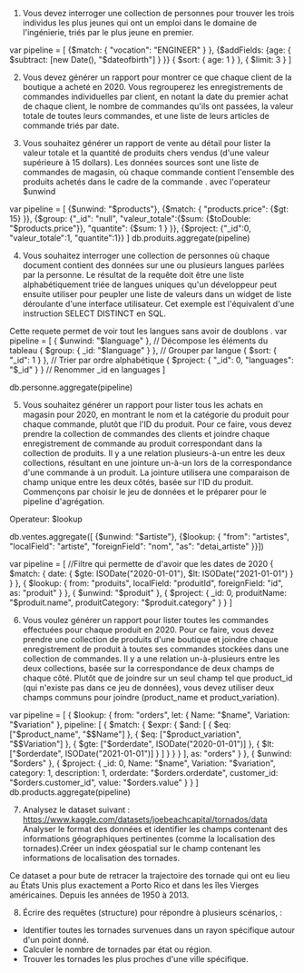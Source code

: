 1. Vous devez interroger une collection de personnes pour trouver les trois individus les plus jeunes qui ont un emploi dans le domaine de l'ingénierie, triés par le plus jeune en premier.


var pipeline = [
     {$match: { "vocation": "ENGINEER" } }, 
     {$addFields: {age: { $subtract: [new Date(), "$dateofbirth"] } }}
  { $sort: { age: 1 } },
  { $limit: 3 } 
]

2. Vous devez générer un rapport pour montrer ce que chaque client de la boutique a acheté en 2020. Vous regrouperez les enregistrements de commandes individuelles par client, en notant la date du premier achat de chaque client, le nombre de commandes qu'ils ont passées, la valeur totale de toutes leurs commandes, et une liste de leurs articles de commande triés par date.



3. Vous souhaitez générer un rapport de vente au détail pour lister la valeur totale et la quantité de produits chers vendus (d'une valeur supérieure à 15 dollars). Les données sources sont une liste de commandes de magasin, où chaque commande contient l'ensemble des produits achetés dans le cadre de la  commande . avec l'operateur $unwind

var pipeline = [
    {$unwind: "$products"},
    {$match: {  "products.price": {$gt: 15}  }},
    {$group: {"_id": "null",
            "valeur_totale":{$sum: {$toDouble: "$products.price"}},
            "quantite": {$sum: 1 }
    }},
    {$project: {"_id":0, "valeur_totale":1, "quantite":1}}
]
db.produits.aggregate(pipeline)

4. Vous souhaitez interroger une collection de personnes où chaque document contient des données sur une ou plusieurs langues parlées par la personne. Le résultat de la requête doit être une liste alphabétiquement triée de langues uniques qu'un développeur peut ensuite utiliser pour peupler une liste de valeurs dans un widget de liste déroulante d'une interface utilisateur.
Cet exemple est l'équivalent d'une instruction SELECT DISTINCT en SQL.

Cette requete permet de voir tout les langues sans avoir de doublons . 
var pipeline = [
  { $unwind: "$language" }, // Décompose les éléments du tableau
  { $group: { _id: "$language" } }, // Grouper par langue
  { $sort: { "_id": 1 } }, // Trier par ordre alphabétique
  { $project: { "_id": 0, "languages": "$_id" } } // Renommer _id en languages
]

db.personne.aggregate(pipeline)

5. Vous souhaitez générer un rapport pour lister tous les achats en magasin pour 2020, en montrant le nom et la catégorie du produit pour chaque commande, plutôt que l'ID du produit. Pour ce faire, vous devez prendre la collection de commandes des clients et joindre chaque enregistrement de commande au produit correspondant dans la collection de produits. Il y a une relation plusieurs-à-un entre les deux collections, résultant en une jointure un-à-un lors de la correspondance d'une commande à un produit. La jointure utilisera une comparaison de champ unique entre les deux côtés, basée sur l'ID du produit.
Commençons par choisir le jeu de données et le préparer pour le pipeline d'agrégation.

Operateur: $lookup

db.ventes.aggregate([
  {$unwind: "$artiste"},
  {$lookup: {
		"from": "artistes",
		"localField": "artiste",
		"foreignField": "nom",
		"as": "detai_artiste"
}}])


var pipeline = [
    //Filtre qui permette de d'avoir que les dates de 2020
  { $match: { 
      date: { 
        $gte: ISODate("2020-01-01"), 
        $lt: ISODate("2021-01-01") 
      } 
    } 
  },
  { 
    $lookup: { 
      from: "produits",
      localField: "produitId", 
      foreignField: "id", 
      as: "produit" 
    } 
  },
  { 
    $unwind: "$produit" 
  },
  { 
    $project: { 
      _id: 0, 
      produitName: "$produit.name",
      produitCategory: "$produit.category" 
    } 
  }
]

6. Vous voulez générer un rapport pour lister toutes les commandes effectuées pour chaque produit en 2020. Pour ce faire, vous devez prendre une collection de produits d'une boutique et joindre chaque enregistrement de produit à toutes ses commandes stockées dans une collection de commandes. Il y a une relation un-à-plusieurs entre les deux collections, basée sur la correspondance de deux champs de chaque côté. Plutôt que de joindre sur un seul champ tel que product_id (qui n'existe pas dans ce jeu de données), vous devez utiliser deux champs communs pour joindre (product_name et product_variation).

var pipeline = [
    {
          $lookup: {
            from: "orders",
            let: {
              Name: "$name",
              Variation: "$variation"
            },
            pipeline: [
              {
                $match: {
                  $expr: {
                    $and: [
                      { $eq: ["$product_name", "$$Name"] },
                      { $eq: ["$product_variation", "$$Variation"] },
                      { $gte: ["$orderdate", ISODate("2020-01-01")] },
                      { $lt: ["$orderdate", ISODate("2021-01-01")] }
                    ]
                  }
                }
              }
            ],
            as: "orders"
          }
        },
        {
          $unwind: "$orders"
        },
        {
          $project: {
            _id: 0,
            Name: "$name",
            Variation: "$variation",
            category: 1,
            description: 1,
            orderdate: "$orders.orderdate",
            customer_id: "$orders.customer_id",
            value: "$orders.value"
          }
        }
    ]
    db.products.aggregate(pipeline)

  7. Analysez le dataset suivant : https://www.kaggle.com/datasets/joebeachcapital/tornados/data
Analyser le format des données et identifier les champs contenant des informations géographiques pertinentes (comme la localisation des tornades).Créer un index géospatial sur le champ contenant les informations de localisation des tornades.

Ce dataset a pour bute de retracer la trajectoire des tornade qui ont eu lieu au États Unis plus exactement a Porto Rico et dans les îles Vierges américaines. Depuis les années de 1950 à 2013.

8. Écrire des requêtes (structure) pour répondre à plusieurs scénarios,  :
- Identifier toutes les tornades survenues dans un rayon spécifique autour d'un point donné.
- Calculer le nombre de tornades par état ou région.
- Trouver les tornades les plus proches d'une ville spécifique.



